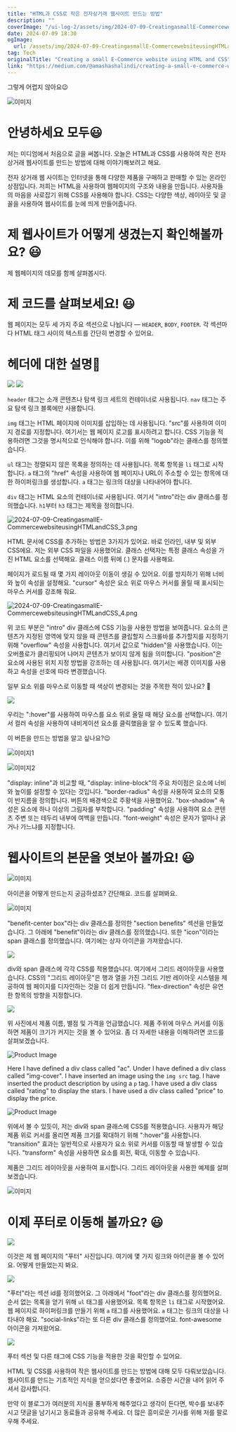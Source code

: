 ```yaml
---
title: "HTML과 CSS로 작은 전자상거래 웹사이트 만드는 방법"
description: ""
coverImage: "/ui-log-2/assets/img/2024-07-09-CreatingasmallE-CommercewebsiteusingHTMLandCSS_0.png"
date: 2024-07-09 18:30
ogImage:
  url: /assets/img/2024-07-09-CreatingasmallE-CommercewebsiteusingHTMLandCSS_0.png
tag: Tech
originalTitle: "Creating a small E-Commerce website using HTML and CSS"
link: "https://medium.com/@amashashalindi/creating-a-small-e-commerce-website-using-html-and-css-df799808d12"
---
```


그렇게 어렵지 않아요😉

![이미지](/ui-log-2/assets/img/2024-07-09-CreatingasmallE-CommercewebsiteusingHTMLandCSS_0.png)

# 안녕하세요 모두😃

저는 미디엄에서 처음으로 글을 써봅니다. 오늘은 HTML과 CSS를 사용하여 작은 전자 상거래 웹사이트를 만드는 방법에 대해 이야기해보려고 해요.

<!-- ui-log 수평형 -->

<ins class="adsbygoogle"
  style="display:block"
  data-ad-client="ca-pub-4877378276818686"
  data-ad-slot="9743150776"
  data-ad-format="auto"
  data-full-width-responsive="true"></ins>

  <script>
  (adsbygoogle = window.adsbygoogle || []).push({});
  </script>

전자 상거래 웹 사이트는 인터넷을 통해 다양한 제품을 구매하고 판매할 수 있는 온라인 상점입니다. 저희는 HTML을 사용하여 웹페이지의 구조와 내용을 만듭니다. 사용자들의 마음을 사로잡기 위해 CSS를 사용해야 합니다. CSS는 다양한 색상, 레이아웃 및 글꼴을 사용하여 웹사이트를 눈에 띄게 만들어줍니다.

# 제 웹사이트가 어떻게 생겼는지 확인해볼까요? 😃

제 웹페이지의 데모를 함께 살펴봅시다.

# 제 코드를 살펴보세요! 😃

<!-- ui-log 수평형 -->

<ins class="adsbygoogle"
  style="display:block"
  data-ad-client="ca-pub-4877378276818686"
  data-ad-slot="9743150776"
  data-ad-format="auto"
  data-full-width-responsive="true"></ins>

  <script>
  (adsbygoogle = window.adsbygoogle || []).push({});
  </script>

웹 페이지는 모두 세 가지 주요 섹션으로 나뉩니다 — `HEADER`, `BODY`, `FOOTER`. 각 섹션마다 HTML 태그 사이의 텍스트를 간단히 변경할 수 있어요.

# 헤더에 대한 설명🤔

<img src="/ui-log-2/assets/img/2024-07-09-CreatingasmallE-CommercewebsiteusingHTMLandCSS_1.png" />

<img src="/ui-log-2/assets/img/2024-07-09-CreatingasmallE-CommercewebsiteusingHTMLandCSS_2.png" />

<!-- ui-log 수평형 -->

<ins class="adsbygoogle"
  style="display:block"
  data-ad-client="ca-pub-4877378276818686"
  data-ad-slot="9743150776"
  data-ad-format="auto"
  data-full-width-responsive="true"></ins>

  <script>
  (adsbygoogle = window.adsbygoogle || []).push({});
  </script>

`header` 태그는 소개 콘텐츠나 탐색 링크 세트의 컨테이너로 사용됩니다. `nav` 태그는 주요 탐색 링크 블록에만 사용합니다.

`img` 태그는 HTML 페이지에 이미지를 삽입하는 데 사용됩니다. "src"를 사용하여 이미지 경로를 지정합니다. 여기서는 웹 페이지 로고를 표시하려고 합니다. CSS 기능을 적용하려면 그것을 명시적으로 인식해야 합니다. 이를 위해 "logob"라는 클래스를 정의했습니다.

`ul` 태그는 정렬되지 않은 목록을 정의하는 데 사용됩니다. 목록 항목을 `li` 태그로 시작합니다. `a` 태그의 "href" 속성을 사용하여 웹 페이지나 URL이 주소할 수 있는 항목에 대한 하이퍼링크를 생성합니다. `a` 태그는 링크의 대상을 나타내어야 합니다.

`div` 태그는 HTML 요소의 컨테이너로 사용됩니다. 여기서 "intro"라는 div 클래스를 정의했습니다. `h1`부터 `h3` 태그는 제목을 정의합니다.

<!-- ui-log 수평형 -->

<ins class="adsbygoogle"
  style="display:block"
  data-ad-client="ca-pub-4877378276818686"
  data-ad-slot="9743150776"
  data-ad-format="auto"
  data-full-width-responsive="true"></ins>

  <script>
  (adsbygoogle = window.adsbygoogle || []).push({});
  </script>

![2024-07-09-CreatingasmallE-CommercewebsiteusingHTMLandCSS_3.png](/ui-log-2/assets/img/2024-07-09-CreatingasmallE-CommercewebsiteusingHTMLandCSS_3.png)

HTML 문서에 CSS를 추가하는 방법은 3가지가 있어요. 바로 인라인, 내부 및 외부 CSS에요. 저는 외부 CSS 파일을 사용했어요. 클래스 선택자는 특정 클래스 속성을 가진 HTML 요소를 선택해요. 클래스 이름 뒤에 (.) 문자를 사용해요.

페이지가 로드될 때 몇 가지 레이아웃 이동이 생길 수 있어요. 이를 방지하기 위해 너비와 높이 속성을 설정해요. "cursor" 속성은 요소 위로 마우스 커서를 올릴 때 표시되는 마우스 커서를 강조해 줘요.

![2024-07-09-CreatingasmallE-CommercewebsiteusingHTMLandCSS_4.png](/ui-log-2/assets/img/2024-07-09-CreatingasmallE-CommercewebsiteusingHTMLandCSS_4.png)

<!-- ui-log 수평형 -->

<ins class="adsbygoogle"
  style="display:block"
  data-ad-client="ca-pub-4877378276818686"
  data-ad-slot="9743150776"
  data-ad-format="auto"
  data-full-width-responsive="true"></ins>

  <script>
  (adsbygoogle = window.adsbygoogle || []).push({});
  </script>

위 코드 부분은 "intro" div 클래스에 CSS 기능을 사용한 방법을 보여줍니다. 요소의 콘텐츠가 지정된 영역에 맞지 않을 때 콘텐츠를 클립할지 스크롤바를 추가할지를 지정하기 위해 "overflow" 속성을 사용합니다. 여기서 값으로 "hidden"을 사용했습니다. 이는 오버플로가 클리핑되어 나머지 콘텐츠가 보이지 않게 됨을 의미합니다. "position"은 요소에 사용된 위치 지정 방법을 강조하는 데 사용됩니다. 여기서는 배경 이미지를 사용하고 속성을 선호에 따라 변경했습니다.

일부 요소 위를 마우스로 이동할 때 색상이 변경되는 것을 주목한 적이 있나요? 🤔

<img src="/ui-log-2/assets/img/2024-07-09-CreatingasmallE-CommercewebsiteusingHTMLandCSS_5.png" />

우리는 ":hover"를 사용하여 마우스를 요소 위로 올릴 때 해당 요소를 선택합니다. 여기서 컬러 속성을 사용하여 내비게이션 요소를 클릭했음을 알 수 있도록 했습니다.

<!-- ui-log 수평형 -->

<ins class="adsbygoogle"
  style="display:block"
  data-ad-client="ca-pub-4877378276818686"
  data-ad-slot="9743150776"
  data-ad-format="auto"
  data-full-width-responsive="true"></ins>

  <script>
  (adsbygoogle = window.adsbygoogle || []).push({});
  </script>

이 버튼을 만드는 방법을 알고 싶나요?😉

![이미지1](/ui-log-2/assets/img/2024-07-09-CreatingasmallE-CommercewebsiteusingHTMLandCSS_6.png)

![이미지2](/ui-log-2/assets/img/2024-07-09-CreatingasmallE-CommercewebsiteusingHTMLandCSS_7.png)

"display: inline"과 비교할 때, "display: inline-block"의 주요 차이점은 요소에 너비와 높이를 설정할 수 있다는 것입니다. "border-radius" 속성을 사용하여 요소의 모퉁이 반지름을 정의합니다. 버튼의 배경색으로 주황색을 사용했어요. "box-shadow" 속성은 요소에 하나 이상의 그림자를 부착합니다. "padding" 속성을 사용하여 요소 콘텐츠 주변 또는 테두리 내부에 여백을 만듭니다. "font-weight" 속성은 문자가 얼마나 굵거나 가느냐를 지정합니다.

<!-- ui-log 수평형 -->

<ins class="adsbygoogle"
  style="display:block"
  data-ad-client="ca-pub-4877378276818686"
  data-ad-slot="9743150776"
  data-ad-format="auto"
  data-full-width-responsive="true"></ins>

  <script>
  (adsbygoogle = window.adsbygoogle || []).push({});
  </script>

# 웹사이트의 본문을 엿보아 볼까요! 😃

![이미지](/ui-log-2/assets/img/2024-07-09-CreatingasmallE-CommercewebsiteusingHTMLandCSS_8.png)

아이콘을 어떻게 만드는지 궁금하셨죠? 간단해요. 코드를 살펴봐요.

![이미지](/ui-log-2/assets/img/2024-07-09-CreatingasmallE-CommercewebsiteusingHTMLandCSS_9.png)

<!-- ui-log 수평형 -->

<ins class="adsbygoogle"
  style="display:block"
  data-ad-client="ca-pub-4877378276818686"
  data-ad-slot="9743150776"
  data-ad-format="auto"
  data-full-width-responsive="true"></ins>

  <script>
  (adsbygoogle = window.adsbygoogle || []).push({});
  </script>

"benefit-center box"라는 div 클래스를 정의한 "section benefits" 섹션을 만들었습니다. 그 아래에 "benefit"이라는 div 클래스를 정의했습니다. 또한 "icon"이라는 span 클래스를 정의했습니다. 여기에는 상자 아이콘을 가져왔습니다.

<img src="/ui-log-2/assets/img/2024-07-09-CreatingasmallE-CommercewebsiteusingHTMLandCSS_10.png" />

div와 span 클래스에 각각 CSS를 적용했습니다. 여기에서 그리드 레이아웃을 사용했습니다. CSS의 "그리드 레이아웃"은 행과 열을 가진 그리드 기반 레이아웃 시스템을 제공하여 웹 페이지를 디자인하는 것을 더 쉽게 만듭니다. "flex-direction" 속성은 유연한 항목의 방향을 지정합니다.

<img src="/ui-log-2/assets/img/2024-07-09-CreatingasmallE-CommercewebsiteusingHTMLandCSS_11.png" />

<!-- ui-log 수평형 -->

<ins class="adsbygoogle"
  style="display:block"
  data-ad-client="ca-pub-4877378276818686"
  data-ad-slot="9743150776"
  data-ad-format="auto"
  data-full-width-responsive="true"></ins>

  <script>
  (adsbygoogle = window.adsbygoogle || []).push({});
  </script>

위 사진에서 제품 이름, 별점 및 가격을 언급했습니다. 제품 주위에 마우스 커서를 이동하면 제품이 크기가 커지는 것을 볼 수 있어요. 좀 더 자세한 내용을 이해하려면 코드를 살펴보겠습니다.

![Product Image](/ui-log-2/assets/img/2024-07-09-CreatingasmallE-CommercewebsiteusingHTMLandCSS_12.png)

Here I have defined a div class called "ac". Under I have defined a div class called "img-cover". I have inserted an image using the `img src` tag. I have inserted the product description by using a `p` tag. I have used a div class called "rating" to display the stars. I have used a div class called "price" to display the price.

![Product Image](/ui-log-2/assets/img/2024-07-09-CreatingasmallE-CommercewebsiteusingHTMLandCSS_13.png)

<!-- ui-log 수평형 -->

<ins class="adsbygoogle"
  style="display:block"
  data-ad-client="ca-pub-4877378276818686"
  data-ad-slot="9743150776"
  data-ad-format="auto"
  data-full-width-responsive="true"></ins>

  <script>
  (adsbygoogle = window.adsbygoogle || []).push({});
  </script>

위에서 볼 수 있듯이, 저는 div와 span 클래스에 CSS를 적용했습니다. 사용자가 해당 제품 위로 커서를 올리면 제품 크기를 확대하기 위해 ":hover"를 사용합니다. "transition" 효과는 일반적으로 사용자가 요소 위로 커서를 이동할 때 발생할 수 있습니다. "transform" 속성을 사용하면 요소를 회전, 확대, 이동할 수 있습니다.

제품은 그리드 레이아웃을 사용하여 표시합니다. 그리드 레이아웃을 사용한 예제를 살펴보겠습니다.

![이미지](/ui-log-2/assets/img/2024-07-09-CreatingasmallE-CommercewebsiteusingHTMLandCSS_14.png)

# 이제 푸터로 이동해 볼까요? 😃

<!-- ui-log 수평형 -->

<ins class="adsbygoogle"
  style="display:block"
  data-ad-client="ca-pub-4877378276818686"
  data-ad-slot="9743150776"
  data-ad-format="auto"
  data-full-width-responsive="true"></ins>

  <script>
  (adsbygoogle = window.adsbygoogle || []).push({});
  </script>

<img src="/ui-log-2/assets/img/2024-07-09-CreatingasmallE-CommercewebsiteusingHTMLandCSS_15.png" />

이것은 제 웹 페이지의 "푸터" 사진입니다. 여기에 몇 가지 링크와 아이콘을 볼 수 있어요. 어떻게 만들었는지 봐요.

<img src="/ui-log-2/assets/img/2024-07-09-CreatingasmallE-CommercewebsiteusingHTMLandCSS_16.png" />

"푸터"라는 섹션 id를 정의했어요. 그 아래에서 "foot"라는 div 클래스를 정의했어요. 순서 없는 목록을 얻기 위해 `ul` 태그를 사용했어요. 목록 항목은 `li` 태그로 시작했어요. 웹 페이지로 하이퍼링크를 만들기 위해 `a` 태그를 사용했어요. `a` 태그는 링크의 대상을 나타내야 해요. "social-links"라는 또 다른 div 클래스를 정의했어요. font-awesome 아이콘을 가져왔어요.

<!-- ui-log 수평형 -->

<ins class="adsbygoogle"
  style="display:block"
  data-ad-client="ca-pub-4877378276818686"
  data-ad-slot="9743150776"
  data-ad-format="auto"
  data-full-width-responsive="true"></ins>

  <script>
  (adsbygoogle = window.adsbygoogle || []).push({});
  </script>

<img src="/ui-log-2/assets/img/2024-07-09-CreatingasmallE-CommercewebsiteusingHTMLandCSS_17.png" />

푸터 섹션 및 다른 태그에 CSS 기능을 적용한 것을 확인할 수 있어요.

HTML 및 CSS를 사용하여 작은 웹사이트를 만드는 방법에 대해 모두 다뤄보았습니다. 웹사이트를 만드는 기초적인 지식을 얻으셨다면 좋겠어요. 소중한 시간을 내어 읽어 주셔서 감사합니다.

만약 이 블로그가 여러분의 지식을 풍부하게 해주었다고 생각이 든다면, 박수를 보내주시고 댓글을 남기시고 동료들과 공유해 주세요. 더 많은 흥미로운 기사를 위해 저를 팔로우해 주세요.

